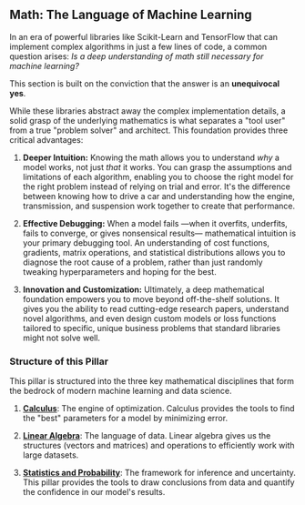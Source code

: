 ## Math: The Language of Machine Learning

In an era of powerful libraries like Scikit-Learn and TensorFlow that can implement complex algorithms in just a few lines of code, a common question arises: *Is a deep understanding of math still necessary for machine learning?*

This section is built on the conviction that the answer is an **unequivocal yes**.

While these libraries abstract away the complex implementation details, a solid grasp of the underlying mathematics is what separates a "tool user" from a true "problem solver" and architect. This foundation provides three critical advantages:

1.  **Deeper Intuition:** Knowing the math allows you to understand *why* a model works, not just *that* it works. You can grasp the assumptions and limitations of each algorithm, enabling you to choose the right model for the right problem instead of relying on trial and error. It's the difference between knowing how to drive a car and understanding how the engine, transmission, and suspension work together to create that performance.

2.  **Effective Debugging:** When a model fails —when it overfits, underfits, fails to converge, or gives nonsensical results— mathematical intuition is your primary debugging tool. An understanding of cost functions, gradients, matrix operations, and statistical distributions allows you to diagnose the root cause of a problem, rather than just randomly tweaking hyperparameters and hoping for the best.

3.  **Innovation and Customization:** Ultimately, a deep mathematical foundation empowers you to move beyond off-the-shelf solutions. It gives you the ability to read cutting-edge research papers, understand novel algorithms, and even design custom models or loss functions tailored to specific, unique business problems that standard libraries might not solve well.

### Structure of this Pillar

This pillar is structured into the three key mathematical disciplines that form the bedrock of modern machine learning and data science.

1. **[Calculus](./01_calculus/)**: The engine of optimization. Calculus provides the tools to find the "best" parameters for a model by minimizing error.

2. **[Linear Algebra](./02_linear_algebra/)**: The language of data. Linear algebra gives us the structures (vectors and matrices) and operations to efficiently work with large datasets.

3. **[Statistics and Probability](./03_statistics_and_probability/)**: The framework for inference and uncertainty. This pillar provides the tools to draw conclusions from data and quantify the confidence in our model's results.